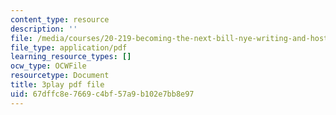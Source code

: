```yaml
---
content_type: resource
description: ''
file: /media/courses/20-219-becoming-the-next-bill-nye-writing-and-hosting-the-educational-show-january-iap-2015/67dffc8e7669c4bf57a9b102e7bb8e97_bB7KvV3tRZA.pdf
file_type: application/pdf
learning_resource_types: []
ocw_type: OCWFile
resourcetype: Document
title: 3play pdf file
uid: 67dffc8e-7669-c4bf-57a9-b102e7bb8e97
---
```

